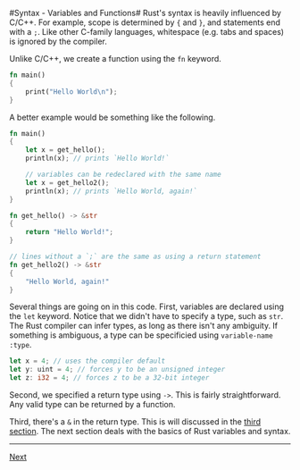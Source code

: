 #Syntax - Variables and Functions#
Rust's syntax is heavily influenced by C/C++. For example, scope is determined 
by `{` and `}`, and statements end with a `;`. Like other C-family languages, 
whitespace (e.g. tabs and spaces) is ignored by the compiler. 

Unlike C/C++, we create a function using the `fn` keyword.

```rust
fn main()
{
	print("Hello World\n");
}
```

A better example would be something like the following.

```rust
fn main()
{
	let x = get_hello();
	println(x); // prints `Hello World!`

	// variables can be redeclared with the same name
	let x = get_hello2();
	println(x); // prints `Hello World, again!`
}

fn get_hello() -> &str
{
	return "Hello World!";
}

// lines without a `;` are the same as using a return statement
fn get_hello2() -> &str
{
	"Hello World, again!"
}
```

Several things are going on in this code. First, variables are declared using 
the `let` keyword. Notice that we didn't have to specify a type, such as `str`.
The Rust compiler can infer types, as long as there isn't any ambiguity. If 
something is ambiguous, a type can be specificied using `variable-name :type`.

```rust
let x = 4; // uses the compiler default
let y: uint = 4; // forces y to be an unsigned integer
let z: i32 = 4; // forces z to be a 32-bit integer
```

Second, we specified a return type using `->`. This is fairly straightforward. 
Any valid type can be returned by a function.

Third, there's a `&` in the return type. This is will discussed in the [third 
section](03.md). The next section deals with the basics of Rust variables and 
syntax.

* * *
[Next](http://aml3.github.io/RustTutorial/html/02.md)